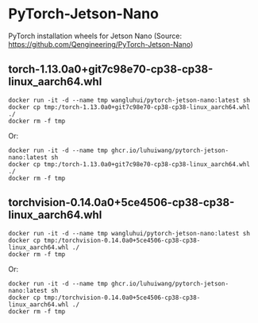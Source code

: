 # PyTorch-Jetson-Nano
PyTorch installation wheels for Jetson Nano (Source: https://github.com/Qengineering/PyTorch-Jetson-Nano)

## torch-1.13.0a0+git7c98e70-cp38-cp38-linux_aarch64.whl 

```
docker run -it -d --name tmp wangluhui/pytorch-jetson-nano:latest sh
docker cp tmp:/torch-1.13.0a0+git7c98e70-cp38-cp38-linux_aarch64.whl ./
docker rm -f tmp
```

Or:

```
docker run -it -d --name tmp ghcr.io/luhuiwang/pytorch-jetson-nano:latest sh
docker cp tmp:/torch-1.13.0a0+git7c98e70-cp38-cp38-linux_aarch64.whl ./
docker rm -f tmp
```


## torchvision-0.14.0a0+5ce4506-cp38-cp38-linux_aarch64.whl

```
docker run -it -d --name tmp wangluhui/pytorch-jetson-nano:latest sh
docker cp tmp:/torchvision-0.14.0a0+5ce4506-cp38-cp38-linux_aarch64.whl ./
docker rm -f tmp
```

Or:

```
docker run -it -d --name tmp ghcr.io/luhuiwang/pytorch-jetson-nano:latest sh
docker cp tmp:/torchvision-0.14.0a0+5ce4506-cp38-cp38-linux_aarch64.whl ./
docker rm -f tmp
```
